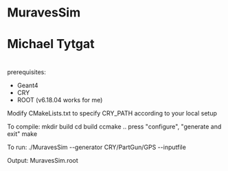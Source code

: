 # MuravesSim
#
# Michael Tytgat
#

prerequisites:
* Geant4
* CRY
* ROOT (v6.18.04 works for me)

Modify CMakeLists.txt to specify CRY_PATH according to your local setup

To compile:
mkdir build
cd build
ccmake ..
press "configure", "generate and exit"
make

To run:
./MuravesSim --generator CRY/PartGun/GPS --inputfile <macro>

Output:
MuravesSim.root




